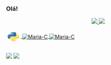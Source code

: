 ### Olá! 


<div align="center">
  <a href="https://github.com/mbornhausen">
  <img height="130em" src="https://github-readme-stats.vercel.app/api?username=mbornhausen&show_icons=true&theme=dracula&include_all_commits=true&count_private=true"/>
  <img height="130em" src="https://github-readme-stats.vercel.app/api/top-langs/?username=mbornhausen&layout=compact&langs_count=7&theme=dracula"/>
</div>

<div style="display: inline_block"><br>
  <img align="center" alt="Rafa-Python" height="30" width="40" 
src="https://raw.githubusercontent.com/devicons/devicon/master/icons/python/python-original.svg">
  <img align="center" alt="Maria-C" height="30" width="40"
src="https://cdn.jsdelivr.net/gh/devicons/devicon/icons/c/c-original.svg">
   <img align="center" alt="Maria-C" height="30" width="40"
src="https://cdn.jsdelivr.net/gh/devicons/devicon/icons/cplusplus/cplusplus-original.svg">
  
  ##
  
<div>
   <a href="https://instagram.com/mbornhausen_" target="_blank"><img src="https://img.shields.io/badge/-Instagram-%23E4405F?style=for-the-badge&logo=instagram&logoColor=white" target="_blank"></a>
   <a href = "mailto:mlbornhausen@gmail.com"><img src="https://img.shields.io/badge/-Gmail-%23333?style=for-the-badge&logo=gmail&logoColor=white" target="_blank"></a>
   

